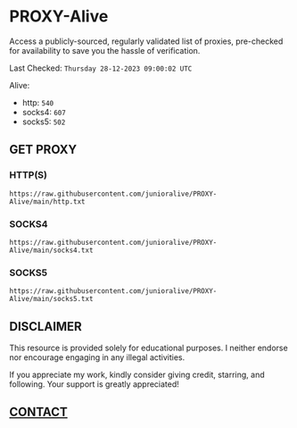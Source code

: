 # PROXY-Alive

Access a publicly-sourced, regularly validated list of proxies, pre-checked for availability to save you the hassle of verification.

Last Checked: `Thursday 28-12-2023 09:00:02 UTC`

Alive:
- http: `540`
- socks4: `607`
- socks5: `502`

## GET PROXY

### HTTP(S)

```https://raw.githubusercontent.com/junioralive/PROXY-Alive/main/http.txt```

### SOCKS4

```https://raw.githubusercontent.com/junioralive/PROXY-Alive/main/socks4.txt```

### SOCKS5

```https://raw.githubusercontent.com/junioralive/PROXY-Alive/main/socks5.txt```

## DISCLAIMER

This resource is provided solely for educational purposes. I neither endorse nor encourage engaging in any illegal activities.

If you appreciate my work, kindly consider giving credit, starring, and following. Your support is greatly appreciated! 

## [CONTACT](https://t.me/TheJuniorAlive)
